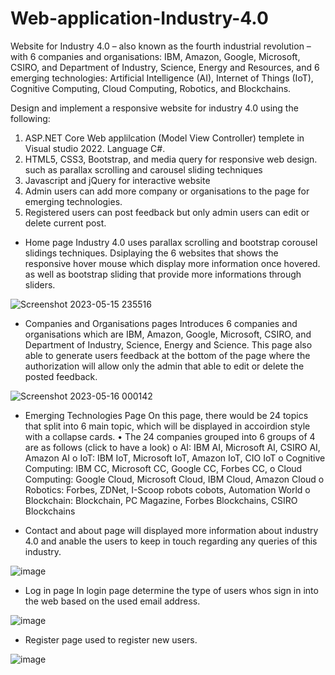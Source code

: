 # Web-application-Industry-4.0

Website for Industry 4.0 – also known as the fourth industrial revolution – with 6 companies and organisations: IBM, Amazon, Google, Microsoft, CSIRO, and Department of Industry, Science, Energy and Resources, and 6 emerging technologies: Artificial Intelligence (AI), Internet of Things (IoT), Cognitive Computing, Cloud Computing, Robotics, and Blockchains. 


Design and implement a responsive website for industry 4.0  using the following:
1. ASP.NET Core Web applilcation (Model View Controller) templete in Visual studio 2022. Language C#.
2. HTML5, CSS3, Bootstrap, and media query for responsive web design. such as parallax scrolling and carousel sliding techniques
3. Javascript and jQuery for interactive website
4. Admin users can add more company or organisations to the page for emerging technologies.
5. Registered users can post feedback but only admin users can edit or delete current post.


* Home page
Industry 4.0 uses parallax scrolling and bootstrap corousel slidings techniques.
Dsiplaying the 6 websites that shows the responsive hover mouse which display more information once hovered. 
as well as bootstrap sliding that provide more informations through sliders.

![Screenshot 2023-05-15 235516](https://github.com/Sandhy-W/Web-application-Industry-4.0/assets/82015778/401887b7-79e2-4d2f-9a75-c6ecea07f3fd)



* Companies and Organisations pages
Introduces 6 companies and organisations which are IBM, Amazon, Google, Microsoft, CSIRO, and Department of Industry, Science, Energy and Science. This page also able to generate users feedback at the bottom of the page where the authorization will allow only the admin that able to edit or delete the posted feedback.

![Screenshot 2023-05-16 000142](https://github.com/Sandhy-W/Web-application-Industry-4.0/assets/82015778/c67fcf2f-9cbe-40b6-aa89-91b929d1da60)


* Emerging Technologies Page
On this page, there would be 24  topics that split into 6 main topic, which will be displayed in accoirdion style
with a collapse cards.
•	The 24 companies grouped into 6 groups of 4 are as follows (click to have a look)
o	AI: IBM AI, Microsoft AI, CSIRO AI, Amazon AI
o	IoT: IBM IoT, Microsoft IoT, Amazon IoT, CIO IoT
o	Cognitive Computing: IBM CC, Microsoft CC, Google CC, Forbes CC, 
o	Cloud Computing: Google Cloud, Microsoft Cloud, IBM Cloud, Amazon Cloud
o	Robotics: Forbes, ZDNet, I-Scoop robots cobots, Automation World
o	Blockchain: Blockchain, PC Magazine, Forbes Blockchains, CSIRO Blockchains

* Contact and about page
will displayed more information about industry 4.0 and anable the users to keep in touch regarding any queries of this industry. 

![image](https://github.com/Sandhy-W/Web-application-Industry-4.0/assets/82015778/8f55cafd-2a7d-44c9-b9d5-a32cc481b64d)




* Log in page
In login page determine the type of users whos sign in  into the web based on the used email address.

![image](https://github.com/Sandhy-W/Web-application-Industry-4.0/assets/82015778/2937f87b-ca0a-4f43-b68c-20d47050a304)



* Register page
used to register new users.


![image](https://github.com/Sandhy-W/Web-application-Industry-4.0/assets/82015778/5fa89248-46d5-4465-8a3c-b80bef85001e)


